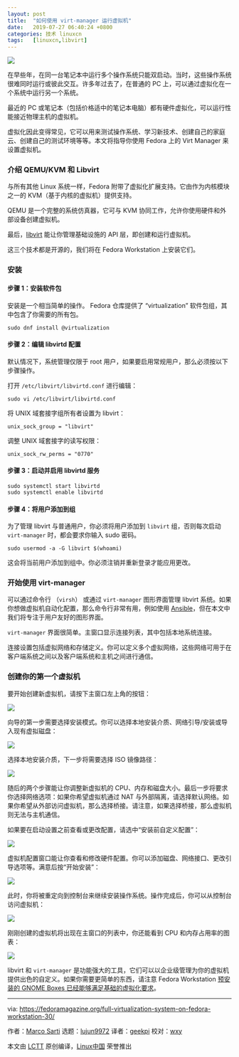 ```yaml
---
layout: post
title:	"如何使用 virt-manager 运行虚拟机"
date:	2019-07-27 06:40:24 +0800 
categories:	技术 linuxcn 
tags:	[linuxcn,libvirt]
---
```



![](/Asserts/Images/album/201907/27/064028u9yjhvx44wy1ix66.jpg)


在早些年，在同一台笔记本中运行多个操作系统只能双启动。当时，这些操作系统很难同时运行或彼此交互。许多年过去了，在普通的 PC 上，可以通过虚拟化在一个系统中运行另一个系统。


最近的 PC 或笔记本（包括价格适中的笔记本电脑）都有硬件虚拟化，可以运行性能接近物理主机的虚拟机。


虚拟化因此变得常见，它可以用来测试操作系统、学习新技术、创建自己的家庭云、创建自己的测试环境等等。本文将指导你使用 Fedora 上的 Virt Manager 来设置虚拟机。


### 介绍 QEMU/KVM 和 Libvirt


与所有其他 Linux 系统一样，Fedora 附带了虚拟化扩展支持。它由作为内核模块之一的 KVM（基于内核的虚拟机）提供支持。


QEMU 是一个完整的系统仿真器，它可与 KVM 协同工作，允许你使用硬件和外部设备创建虚拟机。


最后，[libvirt](https://libvirt.org/) 能让你管理基础设施的 API 层，即创建和运行虚拟机。


这三个技术都是开源的，我们将在 Fedora Workstation 上安装它们。


### 安装


#### 步骤 1：安装软件包


安装是一个相当简单的操作。 Fedora 仓库提供了 “virtualization” 软件包组，其中包含了你需要的所有包。



```
sudo dnf install @virtualization
```

#### 步骤 2：编辑 libvirtd 配置


默认情况下，系统管理仅限于 root 用户，如果要启用常规用户，那么必须按以下步骤操作。


打开 `/etc/libvirt/libvirtd.conf` 进行编辑：



```
sudo vi /etc/libvirt/libvirtd.conf
```

将 UNIX 域套接字组所有者设置为 libvirt：



```
unix_sock_group = "libvirt"
```

调整 UNIX 域套接字的读写权限：



```
unix_sock_rw_perms = "0770"
```

#### 步骤 3：启动并启用 libvirtd 服务



```
sudo systemctl start libvirtd
sudo systemctl enable libvirtd
```

#### 步骤 4：将用户添加到组


为了管理 libvirt 与普通用户，你必须将用户添加到 `libvirt` 组，否则每次启动 `virt-manager` 时，都会要求你输入 sudo 密码。



```
sudo usermod -a -G libvirt $(whoami)
```

这会将当前用户添加到组中。你必须注销并重新登录才能应用更改。


### 开始使用 virt-manager


可以通过命令行 （`virsh`） 或通过 `virt-manager` 图形界面管理 libvirt 系统。如果你想做虚拟机自动化配置，那么命令行非常有用，例如使用 [Ansible](https://fedoramagazine.org/get-the-latest-ansible-2-8-in-fedora/)，但在本文中我们将专注于用户友好的图形界面。


`virt-manager` 界面很简单。主窗口显示连接列表，其中包括本地系统连接。


连接设置包括虚拟网络和存储定义。你可以定义多个虚拟网络，这些网络可用于在客户端系统之间以及客户端系统和主机之间进行通信。


### 创建你的第一个虚拟机


要开始创建新虚拟机，请按下主窗口左上角的按钮：


![](/Asserts/Images/album/201907/27/064029q8v1158bn1pz2bpb.png)


向导的第一步需要选择安装模式。你可以选择本地安装介质、网络引导/安装或导入现有虚拟磁盘：


![](/Asserts/Images/album/201907/27/064029ry51fc5vc50fqqz5.png)


选择本地安装介质，下一步将需要选择 ISO 镜像路径：


![ ](/Asserts/Images/album/201907/27/064030mp0i1q149p95y0v0.png)


随后的两个步骤能让你调整新虚拟机的 CPU、内存和磁盘大小。最后一步将要求你选择网络选项：如果你希望虚拟机通过 NAT 与外部隔离，请选择默认网络。如果你希望从外部访问虚拟机，那么选择桥接。请注意，如果选择桥接，那么虚拟机则无法与主机通信。


如果要在启动设置之前查看或更改配置，请选中“安装前自定义配置”：


![](/Asserts/Images/album/201907/27/064030l38gfkv98skxyuf9.png)


虚拟机配置窗口能让你查看和修改硬件配置。你可以添加磁盘、网络接口、更改引导选项等。满意后按“开始安装”：


![](/Asserts/Images/album/201907/27/064031vdw3pjjpyj3pp7yf.png)


此时，你将被重定向到控制台来继续安装操作系统。操作完成后，你可以从控制台访问虚拟机：


![](/Asserts/Images/album/201907/27/064031d3kmlwwaawlnqes9.png)


刚刚创建的虚拟机将出现在主窗口的列表中，你还能看到 CPU 和内存占用率的图表：


![](/Asserts/Images/album/201907/27/064031fttotnss74pdo12n.png)


libvirt 和 `virt-manager` 是功能强大的工具，它们可以以企业级管理为你的虚拟机提供出色的自定义。如果你需要更简单的东西，请注意 Fedora Workstation [预安装的 GNOME Boxes 已经能够满足基础的虚拟化要求](https://fedoramagazine.org/getting-started-with-virtualization-in-gnome-boxes/)。




---


via: <https://fedoramagazine.org/full-virtualization-system-on-fedora-workstation-30/>


作者：[Marco Sarti](https://fedoramagazine.org/author/msarti/) 选题：[lujun9972](https://github.com/lujun9972) 译者：[geekpi](https://github.com/geekpi) 校对：[wxy](https://github.com/wxy)


本文由 [LCTT](https://github.com/LCTT/TranslateProject) 原创编译，[Linux中国](https://linux.cn/) 荣誉推出
